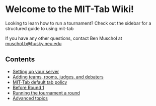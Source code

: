 Welcome to the MIT-Tab Wiki!
============================

Looking to learn how to run a tournament? Check out the sidebar for a structured guide to using mit-tab

If you have any other questions, contact Ben Muschol at muschol.b@husky.neu.edu

Contents
--------

* [Setting up your server](Setting-up-your-server.md)
* [Adding teams, rooms, judges, and debaters](Adding-Teams,-Judges,-Rooms-and-Debaters.md)
* [MIT-Tab default tab policy](Tab-Policy.md)
* [Before Round 1](Before-Round-1.md)
* [Running the tournament a round](Running-a-Tournament.md)
* [Advanced topics](Advanced-Topics.md)
